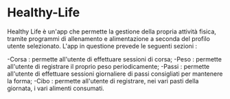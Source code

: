 # Healthy-Life

Healthy Life è un'app che permette la gestione della propria attività fisica, tramite programmi di allenamento e alimentazione a seconda
del profilo utente selezionato. L'app in questione prevede le seguenti sezioni :

-Corsa : permette all'utente di effettuare sessioni di corsa;
-Peso : permette all'utente di registrare il proprio peso periodicamente;
-Passi : permette all'utente di effettuare sessioni giornaliere di passi consigliati per mantenere la forma;
-Cibo : permette all'utente di registrare, nei vari pasti della giornata, i vari alimenti consumati.
